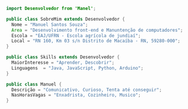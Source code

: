 ```java
import Desenvolvedor from 'Manel';

public class SobreMim extends Desenvolvedor {
  Nome = "Manuel Santos Souza";
  Area = "Desenvolvimento front-end e Manuntenção de computadores";
  Escola = "EAJ/UFRN - Escola agrícola de jundiaí";
  Local = "RN 160, Km 03 s/n Distrito de Macaíba - RN, 59280-000";
}

public class Skills extends Desenvolvedor {
  MaiorInteresse = "Aprender, Descobrir";
  Linguagens  = "Java, JavaScript, Python, Arduino"; 
}

public class Manuel {
  Descrição = "Comunicativo, Curioso, Tenta até conseguir";
  NasHorasVagas = "Enxadrista, Cozinheiro, Musico";
}

```
<!---
manuelzzz/manuelzzz is a ✨ special ✨ repository because its `README.md` (this file) appears on your GitHub profile.
You can click the Preview link to take a look at your changes.
--->
